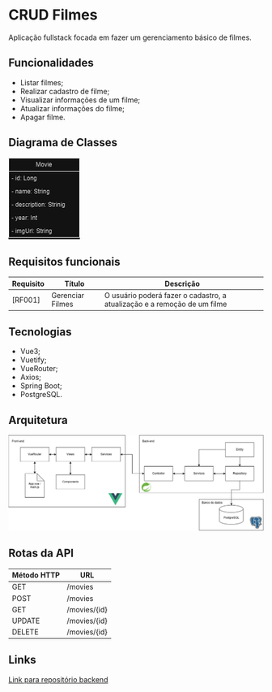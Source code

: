 # CRUD Filmes

Aplicação fullstack focada em fazer um gerenciamento básico de filmes.

## Funcionalidades

- Listar filmes;
- Realizar cadastro de filme;
- Visualizar informações de um filme;
- Atualizar informações do filme;
- Apagar filme.

## Diagrama de Classes

![diagrama](./diagrama_classes.drawio.png)

## Requisitos funcionais

| Requisito | Título | Descrição |
| --- | --- | --- |
| [RF001] | Gerenciar Filmes | O usuário poderá fazer o cadastro, a atualização e a remoção de um filme

## Tecnologias

- Vue3;
- Vuetify;
- VueRouter;
- Axios;
- Spring Boot;
- PostgreSQL.

## Arquitetura

![arquitetura](./diagrama_arquitetura.drawio.jpg)

## Rotas da API

| Método HTTP | URL          |
| ----------- | ------------ |
| GET         | /movies      |
| POST        | /movies      |
| GET         | /movies/{id} |
| UPDATE      | /movies/{id} |
| DELETE      | /movies/{id} |

## Links

[Link para repositório backend](https://github.com/HerikCosmo/filmes-api-crud)




